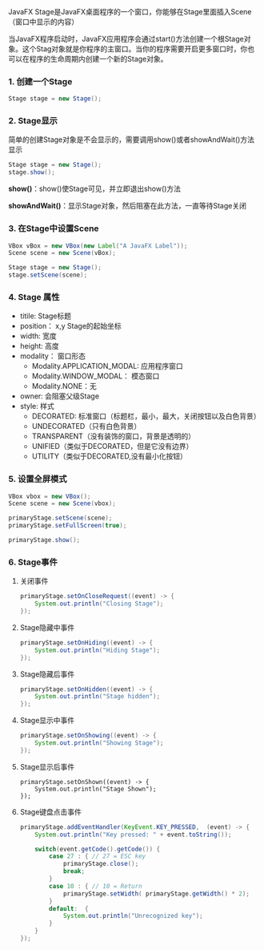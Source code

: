 JavaFX Stage是JavaFX桌面程序的一个窗口，你能够在Stage里面插入Scene（窗口中显示的内容）

当JavaFX程序启动时，JavaFX应用程序会通过start()方法创建一个根Stage对象。这个Stag对象就是你程序的主窗口。当你的程序需要开启更多窗口时，你也可以在程序的生命周期内创建一个新的Stage对象。

### 1.  创建一个Stage

```java
Stage stage = new Stage();
```

### 2. Stage显示

简单的创建Stage对象是不会显示的，需要调用show()或者showAndWait()方法显示

```java
Stage stage = new Stage();
stage.show();
```

**show()**：show()使Stage可见，并立即退出show()方法

**showAndWait()**：显示Stage对象，然后阻塞在此方法，一直等待Stage关闭

### 3. 在Stage中设置Scene

```java
VBox vBox = new VBox(new Label("A JavaFX Label"));
Scene scene = new Scene(vBox);

Stage stage = new Stage();
stage.setScene(scene);
```

### 4. Stage 属性

* titile: Stage标题
* position： x,y Stage的起始坐标
* width: 宽度
* height: 高度
* modality： 窗口形态
  * Modality.APPLICATION_MODAL: 应用程序窗口
  * Modality.WINDOW_MODAL： 模态窗口
  * Modality.NONE：无
* owner: 会阻塞父级Stage
* style: 样式
  * DECORATED: 标准窗口（标题栏，最小，最大，关闭按钮以及白色背景）
  * UNDECORATED（只有白色背景）
  * TRANSPARENT（没有装饰的窗口，背景是透明的）
  * UNIFIED（类似于DECORATED，但是它没有边界）
  * UTILITY（类似于DECORATED,没有最小化按钮）

### 5. 设置全屏模式

```java
VBox vbox = new VBox();
Scene scene = new Scene(vbox);

primaryStage.setScene(scene);
primaryStage.setFullScreen(true);

primaryStage.show();
```

### 6.  Stage事件

1. 关闭事件

   ```java
   primaryStage.setOnCloseRequest((event) -> {
       System.out.println("Closing Stage");
   });
   ```

2. Stage隐藏中事件

   ```java
   primaryStage.setOnHiding((event) -> {
       System.out.println("Hiding Stage");
   });
   ```

3. Stage隐藏后事件

   ```java
   primaryStage.setOnHidden((event) -> {
       System.out.println("Stage hidden");
   });
   ```

4. Stage显示中事件

   ```java
   primaryStage.setOnShowing((event) -> {
       System.out.println("Showing Stage");
   });
   ```

5. Stage显示后事件

   ```
   primaryStage.setOnShown((event) -> {
       System.out.println("Stage Shown");
   });
   ```

6. Stage键盘点击事件

   ```java
   primaryStage.addEventHandler(KeyEvent.KEY_PRESSED,  (event) -> {
       System.out.println("Key pressed: " + event.toString());
   
       switch(event.getCode().getCode()) {
           case 27 : { // 27 = ESC key
               primaryStage.close();
               break;
           }
           case 10 : { // 10 = Return
               primaryStage.setWidth( primaryStage.getWidth() * 2);
           }
           default:  {
               System.out.println("Unrecognized key");
           }
       }
   });
   ```



